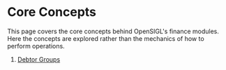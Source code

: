 # Core Concepts

This page covers the core concepts behind OpenSIGL's finance modules.  Here the concepts are explored rather than the mechanics of how to perform operations.

1. [Debtor Groups](debtor-groups.md)
